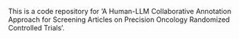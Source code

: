 This is a code repository for ‘A Human-LLM Collaborative Annotation Approach for Screening Articles on Precision Oncology Randomized Controlled Trials’.
